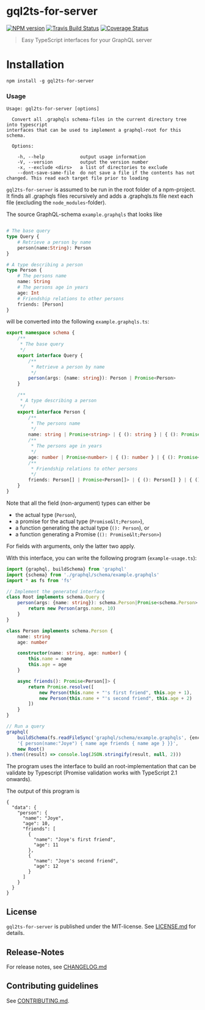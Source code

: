 # gql2ts-for-server 

[![NPM version](https://badge.fury.io/js/gql2ts-for-server.svg)](http://badge.fury.io/js/gql2ts-for-server)
[![Travis Build Status](https://travis-ci.org/nknapp/gql2ts-for-server.svg?branch=master)](https://travis-ci.org/nknapp/gql2ts-for-server)
[![Coverage Status](https://img.shields.io/coveralls/nknapp/gql2ts-for-server.svg)](https://coveralls.io/r/nknapp/gql2ts-for-server)


> Easy TypeScript interfaces for your GraphQL server


# Installation

```
npm install -g gql2ts-for-server
```

### Usage

```
Usage: gql2ts-for-server [options]

  Convert all .graphqls schema-files in the current directory tree into typescript
interfaces that can be used to implement a graphql-root for this schema.

  Options:

    -h, --help             output usage information
    -V, --version          output the version number
    -x, --exclude <dirs>   a list of directories to exclude
    --dont-save-same-file  do not save a file if the contents has not changed. This read each target file prior to loading
```

`gql2ts-for-server` is assumed to be run in the root folder of a npm-project.
It finds all .graphqls files recursively and adds a .graphqls.ts file next each file
(excluding the `node_modules`-folder).

The source GraphQL-schema `example.graphqls` that looks like

```graphql

# The base query 
type Query {
    # Retrieve a person by name 
    person(name:String): Person
}

# A type describing a person
type Person {
    # The persons name
    name: String
    # The persons age in years
    age: Int
    # Friendship relations to other persons
    friends: [Person]
} 

```


will be converted into the following `example.graphqls.ts`:

```ts
export namespace schema {
    /**
     * The base query 
     */
    export interface Query {
        /**
         * Retrieve a person by name 
         */
        person(args: {name: string}): Person | Promise<Person>
    }

    /**
     * A type describing a person
     */
    export interface Person {
        /**
         * The persons name
         */
        name: string | Promise<string> | { (): string } | { (): Promise<string> }
        /**
         * The persons age in years
         */
        age: number | Promise<number> | { (): number } | { (): Promise<number> }
        /**
         * Friendship relations to other persons
         */
        friends: Person[] | Promise<Person[]> | { (): Person[] } | { (): Promise<Person[]> }
    }
}

```


Note that all the field (non-argument) types can either be

* the actual type (`Person`),
* a promise for the actual type (`Promise&lt;Person>`),
* a function generating the actual type (`(): Person`), or
* a function generating a Promise (`(): Promise&lt;Person>`)  

For fields with arguments, only the latter two apply.

With this interface, you can write the following program (`example-usage.ts`):

```ts
import {graphql, buildSchema} from 'graphql'
import {schema} from './graphql/schema/example.graphqls'
import * as fs from 'fs'

// Implement the generated interface
class Root implements schema.Query {
    person(args: {name: string}): schema.Person|Promise<schema.Person> {
        return new Person(args.name, 10)
    }
}

class Person implements schema.Person {
    name: string
    age: number

    constructor(name: string, age: number) {
        this.name = name
        this.age = age
    }

    async friends(): Promise<Person[]> {
        return Promise.resolve([
            new Person(this.name + "'s first friend", this.age + 1),
            new Person(this.name + "'s second friend", this.age + 2)
        ])
    }
}

// Run a query
graphql(
    buildSchema(fs.readFileSync('graphql/schema/example.graphqls', {encoding: 'utf-8'})),
    '{ person(name:"Joye") { name age friends { name age } }}',
    new Root()
).then((result) => console.log(JSON.stringify(result, null, 2)))

```


The program uses the interface to build an root-implementation that can be validate 
by Typescript (Promise validation works with TypeScript 2.1 onwards).

The output of this program is 

```
{
  "data": {
    "person": {
      "name": "Joye",
      "age": 10,
      "friends": [
        {
          "name": "Joye's first friend",
          "age": 11
        },
        {
          "name": "Joye's second friend",
          "age": 12
        }
      ]
    }
  }
}
```



## License

`gql2ts-for-server` is published under the MIT-license. 
See [LICENSE.md](LICENSE.md) for details.

## Release-Notes
 
For release notes, see [CHANGELOG.md](CHANGELOG.md)
 
## Contributing guidelines

See [CONTRIBUTING.md](CONTRIBUTING.md).